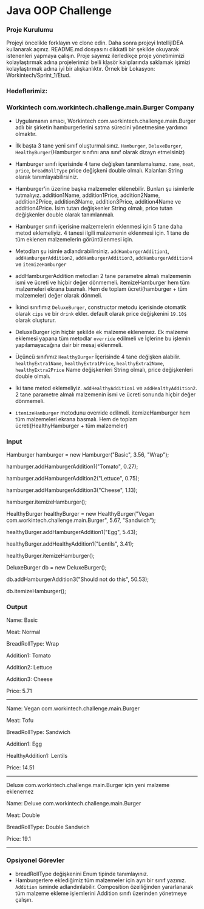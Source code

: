 #  Java OOP Challenge 

### Proje Kurulumu

Projeyi öncelikle forklayın ve clone edin.
Daha sonra projeyi IntellijIDEA kullanarak açınız. README.md dosyasını dikkatli bir şekilde okuyarak istenenleri yapmaya çalışın.
Proje sayımız ilerledikçe proje yönetimimizi kolaylaştırmak adına projelerimizi belli klasör kalıplarında saklamak işimizi kolaylaştırmak adına iyi bir alışkanlıktır.
Örnek bir Lokasyon: Workintech/Sprint_1/Etud.

### Hedeflerimiz:

### Workintech com.workintech.challenge.main.Burger Company

 * Uygulamanın amacı, Workintech com.workintech.challenge.main.Burger adlı bir şirketin hamburgerlerini satma sürecini yönetmesine yardımcı olmaktır. 
 * İlk başta 3 tane yeni sınıf oluşturmalısınız. ```Hamburger```, ```DeluxeBurger```, ```HealthyBurger```(Hamburger sınıfını ana sınıf olarak dizayn etmelsiniz)
 * Hamburger sınıfı içerisinde 4 tane değişken tanımlamalısınız. ```name```, ```meat```, ```price```, ```breadRollType``` price değişkeni double olmalı. Kalanları String olarak tanımlayabilirsiniz.
 * Hamburger'in üzerine başka malzemeler eklenebilir. Bunları şu isimlerle tutmalıyız. addition1Name, addition1Price, addition2Name, addition2Price, addition3Name, addition3Price, addition4Name ve addition4Price. İsim tutan değişkenler String olmalı, price tutan değişkenler double olarak tanımlanmalı.
 * Hamburger sınıfı içerisine malzemelerin eklenmesi için 5 tane daha metod eklemeliyiz. 4 tanesi ilgili malzemenin eklenmesi için. 1 tane de tüm eklenen malzemelerin görüntülenmesi için.
 * Metodları şu isimle adlandırabilirsiniz. ```addHamburgerAddition1```, ```addHamburgerAddition2```, ```addHamburgerAddition3```, ```addHamburgerAddition4``` ve ```itemizeHamburger```
 * addHamburgerAddition metodları 2 tane parametre almalı malzemenin ismi ve ücreti ve hiçbir değer dönmemeli. itemizeHamburger hem tüm malzemeleri ekrana basmalı. Hem de toplam ücreti(hamburger + tüm malzemeler) değer olarak dönmeli.

 * İkinci sınıfımız ```DeluxeBurger```, constructor metodu içerisinde otomatik olarak ```cips``` ve bir ```drink``` ekler. default olarak price değişkenini ```19.10$``` olarak oluşturur.
 * DeluxeBurger için hiçbir şekilde ek malzeme eklenemez. Ek malzeme eklemesi yapana tüm metodlar ```override``` edilmeli ve İçlerine bu işlemin yapılamayacağına dair bir mesaj eklenmeli.

 * Üçüncü sınıfımız ```HealthyBurger``` İçerisinde 4 tane değişken alabilir. ```healthyExtra1Name```, ```healthyExtra1Price```, ```healthyExtra2Name```, ```healthyExtra2Price``` Name değişkenleri String olmalı, price değişkenleri double olmalı.
 * İki tane metod eklemeliyiz. ```addHealthyAddition1``` ve ```addHealthyAddition2```. 2 tane parametre almalı malzemenin ismi ve ücreti sonunda hiçbir değer dönmemeli. 
 * ```itemizeHamburger``` metodunu override edilmeli. itemizeHamburger hem tüm malzemeleri ekrana basmalı. Hem de toplam ücreti(HealthyHamburger + tüm malzemeler)

### Input

 Hamburger hamburger = new Hamburger("Basic", 3.56, "Wrap");

 hamburger.addHamburgerAddition1("Tomato", 0.27);

 hamburger.addHamburgerAddition2("Lettuce", 0.75);

 hamburger.addHamburgerAddition3("Cheese", 1.13);

 hamburger.itemizeHamburger();

 HealthyBurger healthyBurger = new HealthyBurger("Vegan com.workintech.challenge.main.Burger", 5.67, "Sandwich");

 healthyBurger.addHamburgerAddition1("Egg", 5.43);

 healthyBurger.addHealthyAddition1("Lentils", 3.41);

 healthyBurger.itemizeHamburger();

 DeluxeBurger db = new DeluxeBurger();

 db.addHamburgerAddition3("Should not do this", 50.53);

 db.itemizeHamburger();

### Output

Name: Basic

Meat: Normal

BreadRollType: Wrap

Addition1: Tomato

Addition2: Lettuce

Addition3: Cheese

Price: 5.71

------------------------

Name: Vegan com.workintech.challenge.main.Burger

Meat: Tofu

BreadRollType: Sandwich

Addition1: Egg

HealthyAddition1: Lentils

Price: 14.51

------------------------

Deluxe com.workintech.challenge.main.Burger için yeni malzeme eklenemez

Name: Deluxe com.workintech.challenge.main.Burger

Meat: Double

BreadRollType: Double Sandwich

Price: 19.1

------------------------

### Opsiyonel Görevler
* breadRollType değişkenini Enum tipinde tanımlayınız. 
* Hamburgerlere eklediğimiz tüm malzemeler için ayrı bir sınıf yazınız. ```Addition``` isminde adlandırılabilir. Composition özelliğinden yararlanarak tüm malzeme ekleme işlemlerini Addition sınıfı üzerinden yönetmeye çalışın.
